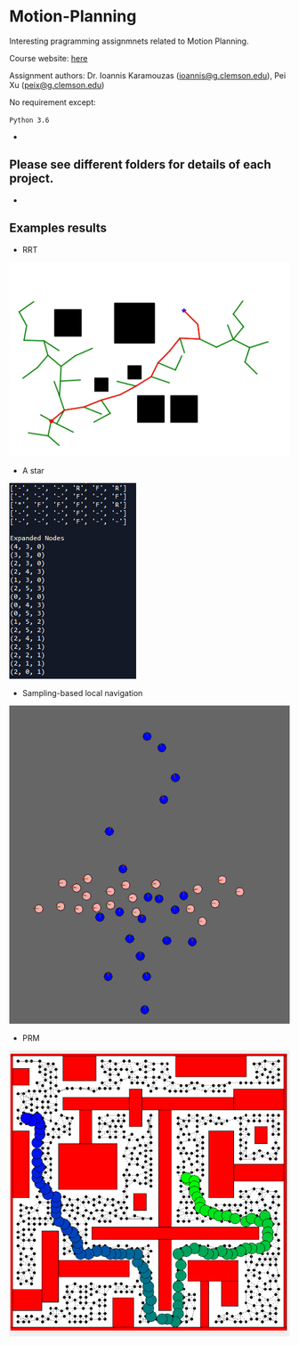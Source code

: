 # Motion-Planning

Interesting pragramming assignmnets related to Motion Planning.

Course website: [here](https://sites.google.com/a/g.clemson.edu/cpsc-motion/)

Assignment authors: Dr. Ioannis Karamouzas (ioannis@g.clemson.edu), Pei Xu (peix@g.clemson.edu)

No requirement except:

`Python 3.6`

-
## Please see different folders for details of each project.
-

## Examples results

* RRT

![image4](https://github.com/SidSong01/Motion-Planning/blob/master/RRT/RRT.png)

* A star

![image1](https://github.com/SidSong01/Motion-Planning/blob/master/Discrete%20Planning%20with%20Astar/example.png)

* Sampling-based local navigation

![image2](https://github.com/SidSong01/Motion-Planning/blob/master/Sampling-Based%20Local%20Navigation/example.png)

* PRM

![image3](https://github.com/SidSong01/Motion-Planning/blob/master/Sampling-Based%20Navigation%20with%20PRM/example.png)
